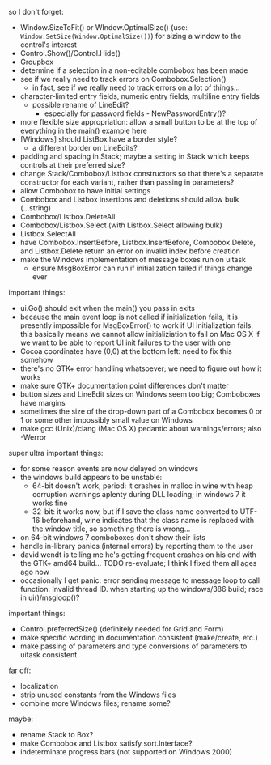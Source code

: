 so I don't forget:
- Window.SizeToFit() or WIndow.OptimalSize() (use: `Window.SetSize(Window.OptimalSize())`) for sizing a window to the control's interest
- Control.Show()/Control.Hide()
- Groupbox
- determine if a selection in a non-editable combobox has been made
- see if we really need to track errors on Combobox.Selection()
	- in fact, see if we really need to track errors on a lot of things...
- character-limited entry fields, numeric entry fields, multiline entry fields
	- possible rename of LineEdit?
		- especially for password fields - NewPasswordEntry()?
- more flexible size appropriation: allow a small button to be at the top of everything in the main() example here
- [Windows] should ListBox have a border style?
	- a different border on LineEdits?
- padding and spacing in Stack; maybe a setting in Stack which keeps controls at their preferred size?
- change Stack/Combobox/Listbox constructors so that there's a separate constructor for each variant, rather than passing in parameters?
- allow Combobox to have initial settings
- Combobox and Listbox insertions and deletions should allow bulk (...string)
- Combobox/Listbox.DeleteAll
- Combobox/Listbox.Select (with Listbox.Select allowing bulk)
- Listbox.SelectAll
- have Combobox.InsertBefore, Listbox.InsertBefore, Combobox.Delete, and Listbox.Delete return an error on invalid index before creation
- make the Windows implementation of message boxes run on uitask
	- ensure MsgBoxError can run if initialization failed if things change ever

important things:
- ui.Go() should exit when the main() you pass in exits
- because the main event loop is not called if initialization fails, it is presently impossible for MsgBoxError() to work if UI initialization fails; this basically means we cannot allow initializiation to fail on Mac OS X if we want to be able to report UI init failures to the user with one
- Cocoa coordinates have (0,0) at the bottom left: need to fix this somehow
- there's no GTK+ error handling whatsoever; we need to figure out how it works
- make sure GTK+ documentation point differences don't matter
- button sizes and LineEdit sizes on Windows seem too big; Comboboxes have margins
- sometimes the size of the drop-down part of a Combobox becomes 0 or 1 or some other impossibly small value on Windows
- make gcc (Unix)/clang (Mac OS X) pedantic about warnings/errors; also -Werror

super ultra important things:
- for some reason events are now delayed on windows
- the windows build appears to be unstable:
	- 64-bit doesn't work, period: it crashes in malloc in wine with heap corruption warnings aplenty during DLL loading; in windows 7 it works fine
	- 32-bit: it works now, but if I save the class name converted to UTF-16 beforehand, wine indicates that the class name is replaced with the window title, so something there is wrong...
- on 64-bit windows 7 comboboxes don't show their lists
- handle in-library panics (internal errors) by reporting them to the user
- david wendt is telling me he's getting frequent crashes on his end with the GTK+ amd64 build...
	TODO re-evaluate; I think I fixed them all ages ago now
- occasionally I get
		panic: error sending message to message loop to call function: Invalid thread ID.
	when starting up the windows/386 build; race in ui()/msgloop()?

important things:
- Control.preferredSize() (definitely needed for Grid and Form)
- make specific wording in documentation consistent (make/create, etc.)
- make passing of parameters and type conversions of parameters to uitask consistent

far off:
- localization
- strip unused constants from the Windows files
- combine more Windows files; rename some?

maybe:
- rename Stack to Box?
- make Combobox and Listbox satisfy sort.Interface?
- indeterminate progress bars (not supported on Windows 2000)
